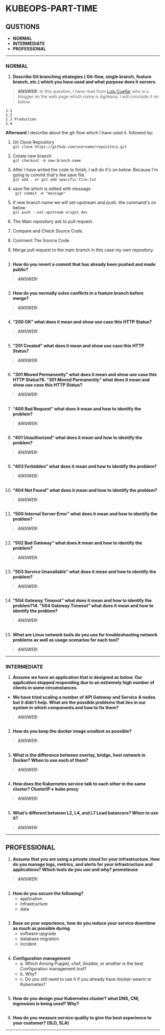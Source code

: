 # KUBEOPS-PART-TIME
## QUSTIONS
- **NORMAL**
- **INTERMEDIATE**
- **PROFESSIONAL**
---
### NORMAL

 1. **Describe Git branching strategies ( Git-flow, single branch, feature branch, etc.) which you have used and what purpose does it servers.**
  > **ANSWER:**
   In this question, I have read from [Luis Cuellar](https://www.agileana.com/blog/git-best-practices-for-agile-projects-and-distributed-teams/) who is a blogger on the web page which name is Agileana. I will conclude it on below:

    1.1
    1.2
    1.3 Production
    1.4
    
   **Afterward** I describe about the git-flow which I have used it. followed by:
   1. Git Clone Repository  
   ```git clone https://github.com/username/repository.git```
   2. Create new branch  
   ```git checkout -b new-branch-name```
   3. After I have writed the code to finish, I will do it's on below. Because I'm going to commit that's like save file.   
   ```git add . or git add specific-file.txt```

   4. save file which is edited with message  
    ``` git commit -m "message"```
   5. if new branch name we will set-upstream and push. the command's on below:   
   ```git push --set-upstream origin dev```   
   6. The Main repository ask to pull request.
   7. Compare and Check Source Code.
   8. Comment The Source Code.
   9. Merge pull request to the main branch in this case my own repository. 
##
 2. **How do you revert a commit that has already been pushed and made public?**

 > **ANSWER:**
 
##
3. **How do you normally solve conflicts in a feature branch before merge?**
 > **ANSWER:**
##
4.	**“200 OK” what does it mean and show use case this HTTP Status?**
 > **ANSWER:**
##
5.	**“201 Created” what does it mean and show use case this HTTP Status?**
 > **ANSWER:**
##
6. **“301 Moved Permanently” what does it mean and show use case this HTTP Status?6.	“301 Moved Permanently” what does it mean and show use case this HTTP Status?**
 > **ANSWER:**
##
7.	**“400 Bad Request” what does it mean and how to identify the problem?**
 > **ANSWER:**
##
8. **“401 Unauthorized” what does it mean and how to identify the problem?**
> **ANSWER:**
##
9.	**“403 Forbidden” what does it mean and how to identify the problem?**
> **ANSWER:**
##
10.	**“404 Not Found” what does it mean and how to identify the problem?**
> **ANSWER:**
##
11.	**“500 Internal Server Error” what does it mean and how to identify the problem?**
> **ANSWER:**
##
12.	**“502 Bad Gateway” what does it mean and how to identify the problem?**
> **ANSWER:**
##
13.	**“503 Service Unavailable” what does it mean and how to identify the problem?**
> **ANSWER:**
##
14.	**“504 Gateway Timeout” what does it mean and how to identify the problem?14.	“504 Gateway Timeout” what does it mean and how to identify the problem?**
> **ANSWER:**
##
15.	**What are Linux network tools do you use for troubleshooting network problems as well as usage scenarios for each tool?**
> **ANSWER:**

---
### INTERMEDIATE
1.	**Assume we have an application that is designed as below. Our application stopped responding due to an extremely high number of clients in some circumstances.**
-	**We have tried scaling a number of API Gateway and Service A nodes but it didn’t help. What are the possible problems that lies in our system in which components and how to fix them?**   
> **ANSWER:**
##
2.	**How do you keep the docker image smallest as possible?**
> **ANSWER:**
##
3.	**What is the difference between overlay, bridge, host network in Docker? When to use each of them?**
> **ANSWER:**
##
4.	**How does the Kubernetes service talk to each other in the same cluster?
ClusterIP-> kube proxy**
> **ANSWER:**
##
5.	**What’s different between L2, L4, and L7 Load balancers? When to use it?**
> **ANSWER:**

---
## PROFESSIONAL
1.	**Assume that you are using a private cloud for your infrastructure. How do you manage logs, metrics, and alerts for your infrastructure and applications? Which tools do you use and why?
prometeuse**
> **ANSWER:**
##
2.	**How do you secure the following?**
  	- application
  	- infrastructure
  	- data
##
3.	**Base on your experience, how do you reduce your service downtime as much as possible during**
  	- software upgrade
  	- database migration
  	- incident
##
4.	**Configuration management**
    - a. 	Which Among Puppet, chef, Ansible, or another is the best Configuration management tool?
    - b. 	Why?
    - c. 	Do you still need to use it if you already have docker-swarm or Kubernetes?
##
5.	**How do you design your Kubernetes cluster? what DNS, CNI, ingression is being used? Why?**
##
6.	**How do you measure service quality to give the best experience to your customer? (SLO, SLA)**

---